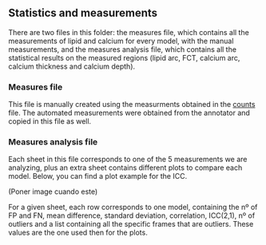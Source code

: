 ## Statistics and measurements

There are two files in this folder: the measures file, which contains all the measurements of lipid and calcium for every model, with the manual measurements, and the measures analysis file, which contains all the statistical results on the measured regions (lipid arc, FCT, calcium arc, calcium thickness and calcium depth).

### Measures file

This file is manually created using the measurments obtained in the [counts](/info-files/counts) file. The automated measurements were obtained from the annotator and copied in this file as well. 

### Measures analysis file

Each sheet in this file corresponds to one of the 5 measurements we are analyzing, plus an extra sheet contains different plots to compare each model. Below, you can find a plot example for the ICC.

(Poner image cuando este)

For a given sheet, each row corresponds to one model, containing the nº of FP and FN, mean difference, standard deviation, correlation, ICC(2,1), nº of outliers and a list containing all the specific frames that are outliers. These values are the one used then for the plots.